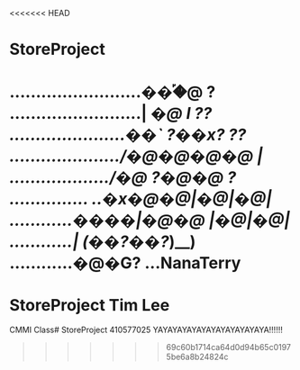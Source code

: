 <<<<<<< HEAD
# StoreProject
.........................���֡@ ?
.........................| _�@ _l ??
......................��` ?��x? ??
...................../�@�@�@�@ |
.................../�@ ?�@�@ ?
............... ..�x�@�@|�@|�@|
............����|�@�@ |�@|�@|
............| (��?��_?_)__)
............�@�G? ...NanaTerry
=======
# StoreProject Tim Lee
CMMI Class#
StoreProject 410577025 YAYAYAYAYAYAYAYAYAYAYAYA!!!!!!
>>>>>>> 69c60b1714ca64d0d94b65c01975be6a8b24824c
